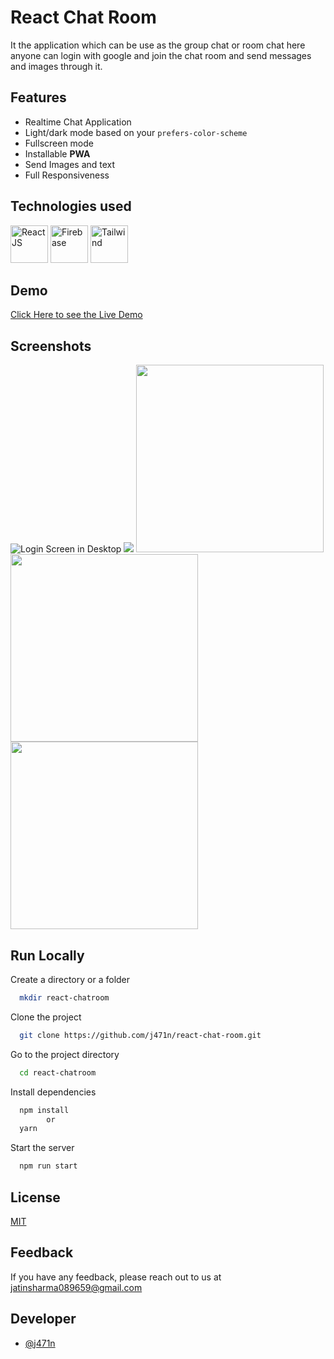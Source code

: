 
# React Chat Room 

It the application which can be use as the group chat or room chat here anyone can login with google and join the chat room and send messages and images through it.


## Features

- Realtime Chat Application
- Light/dark mode based on your `prefers-color-scheme`
- Fullscreen mode
- Installable **PWA**
- Send Images and text
- Full Responsiveness

  
## Technologies used
  

<p>

<!-- <img width="100" src="https://cdn.iconscout.com/icon/free/png-256/react-1-282599.png">  -->
<img title="React JS" width="60" src="https://cdn4.iconfinder.com/data/icons/logos-3/600/React.js_logo-128.png" />
<img title="Firebase" width="60" src="https://cdn4.iconfinder.com/data/icons/google-i-o-2016/512/google_firebase-2-512.png"> 
<img title="Tailwind" width="60" src="https://cdn.icon-icons.com/icons2/2699/PNG/512/tailwindcss_logo_icon_167923.png"> 
</p>

## Demo

[Click Here to see the Live Demo](https://react-chatroom.vercel.app/)

  
## Screenshots

![Login Screen in Desktop](https://i.imgur.com/oCuipy4.png)
<img src="https://i.imgur.com/2b4PNm5.png"/>
<img width="300" src="https://i.imgur.com/QXE4hli.png"/>
<img width="300" src="https://i.imgur.com/lX2x66k.png"/>
<img width="300" src="https://i.imgur.com/k52vBOD.png"/>


  
## Run Locally

Create a directory or a folder
```bash
  mkdir react-chatroom
```

Clone the project

```bash
  git clone https://github.com/j471n/react-chat-room.git
```

Go to the project directory

```bash
  cd react-chatroom
```

Install dependencies

```bash
  npm install
        or
  yarn
```

Start the server

```bash
  npm run start
```

  
## License

[MIT](https://choosealicense.com/licenses/mit/)

  
## Feedback

If you have any feedback, please reach out to us at jatinsharma089659@gmail.com

  
## Developer

- [@j471n](https://github.com/j471n/)

  